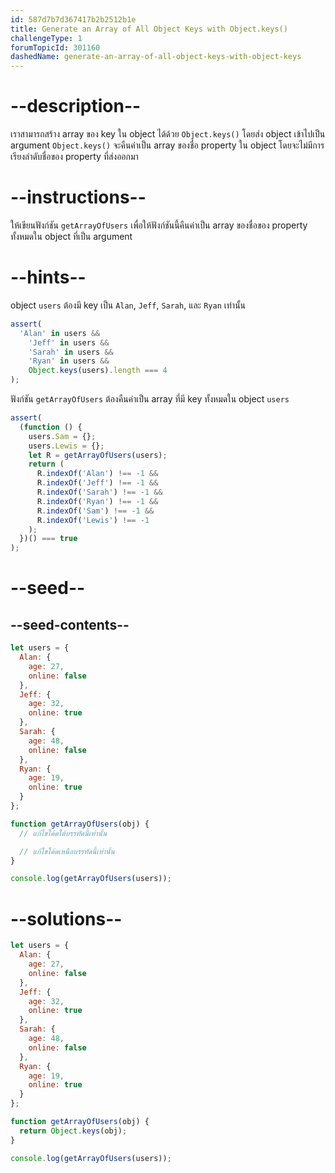 ```yaml
---
id: 587d7b7d367417b2b2512b1e
title: Generate an Array of All Object Keys with Object.keys()
challengeType: 1
forumTopicId: 301160
dashedName: generate-an-array-of-all-object-keys-with-object-keys
---
```


# --description--

เราสามารถสร้าง array ของ key ใน object ได้ด้วย `Object.keys()` โดยส่ง object เข้าไปเป็น argument
`Object.keys()` จะคืนค่าเป็น array ของชื่อ property ใน object โดยจะไม่มีการเรียงลำดับชื่อของ property ที่ส่งออกมา

# --instructions--

ให้เขียนฟังก์ชัน `getArrayOfUsers` เพื่อให้ฟังก์ชันนี้คืนค่าเป็น array ของชื่อของ property ทั้งหมดใน object ที่เป็น argument

# --hints--

object `users` ต้องมี key เป็น `Alan`, `Jeff`, `Sarah`, และ `Ryan` เท่านั้น

```js
assert(
  'Alan' in users &&
    'Jeff' in users &&
    'Sarah' in users &&
    'Ryan' in users &&
    Object.keys(users).length === 4
);
```

ฟังก์ชัน `getArrayOfUsers` ต้องคืนค่าเป็น array ที่มี key ทั้งหมดใน object `users`

```js
assert(
  (function () {
    users.Sam = {};
    users.Lewis = {};
    let R = getArrayOfUsers(users);
    return (
      R.indexOf('Alan') !== -1 &&
      R.indexOf('Jeff') !== -1 &&
      R.indexOf('Sarah') !== -1 &&
      R.indexOf('Ryan') !== -1 &&
      R.indexOf('Sam') !== -1 &&
      R.indexOf('Lewis') !== -1
    );
  })() === true
);
```

# --seed--

## --seed-contents--

```js
let users = {
  Alan: {
    age: 27,
    online: false
  },
  Jeff: {
    age: 32,
    online: true
  },
  Sarah: {
    age: 48,
    online: false
  },
  Ryan: {
    age: 19,
    online: true
  }
};

function getArrayOfUsers(obj) {
  // แก้ไขโค้ดใต้บรรทัดนี้เท่านั้น

  // แก้ไขโค้ดเหนือบรรทัดนี้เท่านั้น
}

console.log(getArrayOfUsers(users));
```

# --solutions--

```js
let users = {
  Alan: {
    age: 27,
    online: false
  },
  Jeff: {
    age: 32,
    online: true
  },
  Sarah: {
    age: 48,
    online: false
  },
  Ryan: {
    age: 19,
    online: true
  }
};

function getArrayOfUsers(obj) {
  return Object.keys(obj);
}

console.log(getArrayOfUsers(users));
```
